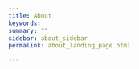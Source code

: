 ```yaml
---
title: About
keywords: 
summary: ""
sidebar: about_sidebar
permalink: about_landing_page.html

---
```

